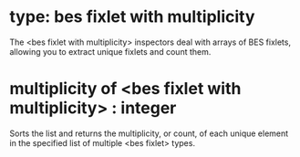 # type: bes fixlet with multiplicity

The &lt;bes fixlet with multiplicity&gt; inspectors deal with arrays of BES fixlets, allowing you to extract unique fixlets and count them.

# multiplicity of &lt;bes fixlet with multiplicity&gt; : integer

Sorts the list and returns the multiplicity, or count, of each unique element in the specified list of multiple &lt;bes fixlet&gt; types.
